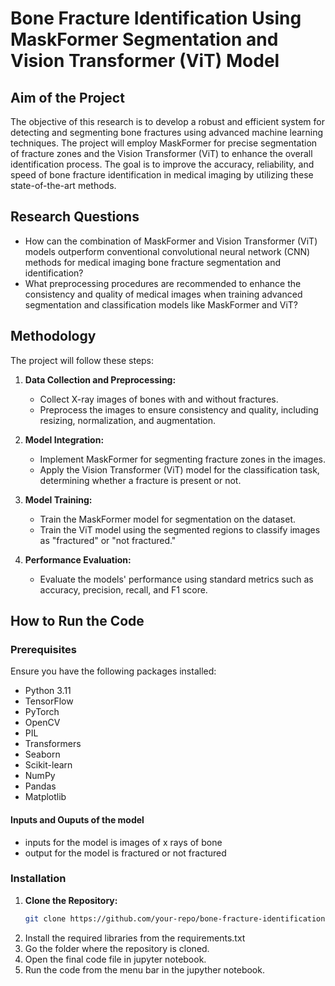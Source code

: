 # Bone Fracture Identification Using MaskFormer Segmentation and Vision Transformer (ViT) Model

## Aim of the Project

The objective of this research is to develop a robust and efficient system for detecting and segmenting bone fractures using advanced machine learning techniques. The project will employ MaskFormer for precise segmentation of fracture zones and the Vision Transformer (ViT) to enhance the overall identification process. The goal is to improve the accuracy, reliability, and speed of bone fracture identification in medical imaging by utilizing these state-of-the-art methods.

## Research Questions

- How can the combination of MaskFormer and Vision Transformer (ViT) models outperform conventional convolutional neural network (CNN) methods for medical imaging bone fracture segmentation and identification?
- What preprocessing procedures are recommended to enhance the consistency and quality of medical images when training advanced segmentation and classification models like MaskFormer and ViT?

## Methodology

The project will follow these steps:

1. **Data Collection and Preprocessing:**
   - Collect X-ray images of bones with and without fractures.
   - Preprocess the images to ensure consistency and quality, including resizing, normalization, and augmentation.

2. **Model Integration:**
   - Implement MaskFormer for segmenting fracture zones in the images.
   - Apply the Vision Transformer (ViT) model for the classification task, determining whether a fracture is present or not.

3. **Model Training:**
   - Train the MaskFormer model for segmentation on the dataset.
   - Train the ViT model using the segmented regions to classify images as "fractured" or "not fractured."

4. **Performance Evaluation:**
   - Evaluate the models' performance using standard metrics such as accuracy, precision, recall, and F1 score.

## How to Run the Code

### Prerequisites

Ensure you have the following packages installed:

- Python 3.11
- TensorFlow
- PyTorch
- OpenCV
- PIL
- Transformers
- Seaborn
- Scikit-learn
- NumPy
- Pandas
- Matplotlib
#### Inputs and Ouputs of the model

 - inputs for the model is images of x rays of bone
 - output for the model is fractured or not fractured
### Installation

1. **Clone the Repository:**
   ```bash
   git clone https://github.com/your-repo/bone-fracture-identification.git
2. Install the required libraries from the requirements.txt
3. Go the folder where the repository is cloned.
4. Open the final code file in jupyter notebook.
5. Run the code from the menu bar in the jupyther notebook.